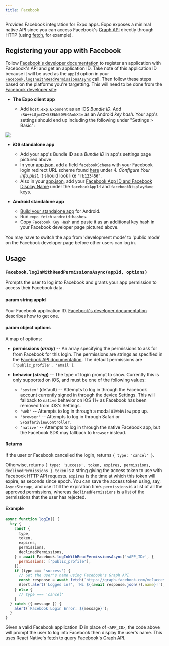 ```yaml
---
title: Facebook
---
```


Provides Facebook integration for Expo apps. Expo exposes a minimal native API since you can access Facebook's [Graph API](https://developers.facebook.com/docs/graph-api) directly through HTTP (using [fetch](https://facebook.github.io/react-native/docs/network.html#fetch), for example).

## Registering your app with Facebook

Follow [Facebook's developer documentation](https://developers.facebook.com/docs/apps/register) to register an application with Facebook's API and get an application ID. Take note of this application ID because it will be used as the `appId` option in your [`Facebook.logInWithReadPermissionsAsync`](#expofacebookloginwithreadpermissionsasync 'Facebook.logInWithReadPermissionsAsync') call. Then follow these steps based on the platforms you're targetting. This will need to be done from the [Facebook developer site](https://developers.facebook.com/):

- **The Expo client app**

  - Add `host.exp.Exponent` as an iOS _Bundle ID_. Add `rRW++LUjmZZ+58EbN5DVhGAnkX4=` as an Android _key hash_. Your app's settings should end up including the following under "Settings > Basic":

![](/static/images/facebook-app-settings.png)

- **iOS standalone app**

  - Add your app's Bundle ID as a _Bundle ID_ in app's settings page pictured above.
  - In your [app.json](../../workflow/configuration/), add a field `facebookScheme` with your Facebook login redirect URL scheme found [here](https://developers.facebook.com/docs/facebook-login/ios) under _4. Configure Your info.plist_. It should look like `"fb123456"`.
  - Also in your [app.json](../../workflow/configuration/), add your [Facebook App ID and Facebook Display Name](https://developers.facebook.com/docs/facebook-login/ios) under the `facebookAppId` and `facebookDisplayName` keys.

- **Android standalone app**

    -   [Build your standalone app](../../distribution/building-standalone-apps/#building-standalone-apps) for Android.
    -   Run `expo fetch:android:hashes`.
    -   Copy `Facebook Key Hash` and paste it as an additional key hash in your Facebook developer page pictured above.

You may have to switch the app from 'development mode' to 'public mode' on the Facebook developer page before other users can log in.

## Usage

### `Facebook.logInWithReadPermissionsAsync(appId, options)`

Prompts the user to log into Facebook and grants your app permission
to access their Facebook data.

#### param string appId

Your Facebook application ID. [Facebook's developer documentation](https://developers.facebook.com/docs/apps/register) describes how to get one.

#### param object options

A map of options:

- **permissions (_array_)** -- An array specifying the permissions to ask for from Facebook for this login. The permissions are strings as specified in the [Facebook API documentation](https://developers.facebook.com/docs/facebook-login/permissions). The default permissions are `['public_profile', 'email']`.
- **behavior (_string_)** -- The type of login prompt to show. Currently this is only supported on iOS, and must be one of the following values:

  - `'system'` (default) -- Attempts to log in through the Facebook account currently signed in through the device Settings. This will fallback to `native` behavior on iOS 11+ as Facebook has been removed from iOS's Settings.
  - `'web'` -- Attempts to log in through a modal `UIWebView` pop up.
  - `'browser'` -- Attempts to log in through Safari or `SFSafariViewController`.
  - `'native'` -- Attempts to log in through the native Facebook app, but the Facebook SDK may fallback to `browser` instead.

#### Returns

If the user or Facebook cancelled the login, returns `{ type: 'cancel' }`.

Otherwise, returns `{ type: 'success', token, expires, permissions, declinedPermissions }`. `token` is a string giving the access token to use with Facebook HTTP API requests. `expires` is the time at which this token will expire, as seconds since epoch. You can save the access token using, say, `AsyncStorage`, and use it till the expiration time. `permissions` is a list of all the approved permissions, whereas `declinedPermissions` is a list of the permissions that the user has rejected.

#### Example

```javascript
async function logIn() {
  try {
    const {
      type,
      token,
      expires,
      permissions,
      declinedPermissions,
    } = await Facebook.logInWithReadPermissionsAsync('<APP_ID>', {
      permissions: ['public_profile'],
    });
    if (type === 'success') {
      // Get the user's name using Facebook's Graph API
      const response = await fetch(`https://graph.facebook.com/me?access_token=${token}`);
      Alert.alert('Logged in!', `Hi ${(await response.json()).name}!`);
    } else {
      // type === 'cancel'
    }
  } catch ({ message }) {
    alert(`Facebook Login Error: ${message}`);
  }
}
```

Given a valid Facebook application ID in place of `<APP_ID>`, the code above will prompt the user to log into Facebook then display the user's name. This uses React Native's [fetch](https://facebook.github.io/react-native/docs/network.html#fetch) to query Facebook's [Graph API](https://developers.facebook.com/docs/graph-api).
